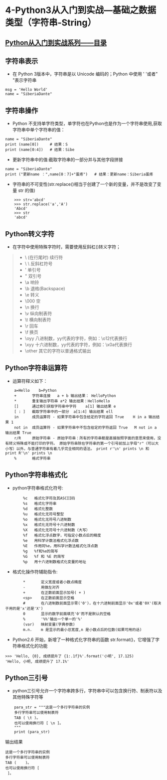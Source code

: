 # 4-Python3从入门到实战—基础之数据类型（字符串-String）

## [Python从入门到实战系列——目录](https://github.com/SiberiaDante/PythonResource/blob/master/README.md)

## 字符串表示
* 在 Python 3版本中，字符串是以 Unicode 编码的；Python 中使用 ' '或者" "表示字符串
```
msg = 'Hello World'
name = "SiberiaDante"
```
## 字符串操作
* Python 不支持单字符类型，单字符也在Python也是作为一个字符串使用,获取字符串中单个字符串的值：
```
name = "SiberiaDante"
print (name[0])		# 结果：S
print (name[0:4])	# 结果：Sibe
```
* 更新字符串中的值:截取字符串的一部分并与其他字段拼接
```
name = "SiberiaDante"
print ("更新name ：",name[0：7]+"蛋疼")	# 结果：更新name：Siberia蛋疼
```
* 字符串的不可变性(str.replace()相当于创建了一个新的变量，并不是改变了变量 str 的值)
```
    >>> str='abcd'
    >>> str.replace('a','A')
    'Abcd'
    >>> str
    'abcd'
```

## Python转义字符
* 在字符中使用特殊字符时，需要使用反斜杠(\)转义字符；
>* \        (在行尾时)	续行符
>* \ \	    反斜杠符号
>* \'	    单引号
>* \"	    双引号
>* \a	    响铃
>* \b	    退格(Backspace)
>* \e	    转义
>* \000	    空
>* \n	    换行
>* \v	    纵向制表符
>* \t	    横向制表符
>* \r	    回车
>* \f	    换页
>* \oyy	    八进制数，yy代表的字符，例如：\o12代表换行
>* \xyy	    十六进制数，yy代表的字符，例如：\x0a代表换行
>* \other	其它的字符以普通格式输出 

## Python字符串运算符
* 运算符释义如下：
```
    a=Hello    b=Python
    +       字符串连接	a + b 输出结果： HelloPython
    *       重复输出字符串	a*2 输出结果：HelloHello
    []      通过索引获取字符串中字符	a[1] 输出结果 e
    [ : ]	截取字符串中的一部分	a[1:4] 输出结果 ell
    in	    成员运算符 - 如果字符串中包含给定的字符返回 True	H in a 输出结果 1
    not in	成员运算符 - 如果字符串中不包含给定的字符返回 True	M not in a 输出结果 True
    r/R	    原始字符串 - 原始字符串：所有的字符串都是直接按照字面的意思来使用，没有转义特殊或不能打印的字符。 原始字符串除在字符串的第一个引号前加上字母"r"（可以大小写）以外，与普通字符串有着几乎完全相同的语法。	print r'\n' prints \n 和 print R'\n' prints \n
    %	    格式字符串
```

## Python字符串格式化
* python字符串格式化符号:
```
        %c	 格式化字符及其ASCII码
        %s	 格式化字符串
        %d	 格式化整数
        %u	 格式化无符号整型
        %o	 格式化无符号八进制数
        %x	 格式化无符号十六进制数
        %X	 格式化无符号十六进制数（大写）
        %f	 格式化浮点数字，可指定小数点后的精度
        %e	 用科学计数法格式化浮点数
        %E	 作用同%e，用科学计数法格式化浮点数
        %g	 %f和%e的简写
        %G	 %f 和 %E 的简写
        %p	 用十六进制数格式化变量的地址
```
* 格式化操作符辅助指令:
```
        *	    定义宽度或者小数点精度
        -	    用做左对齐
        +	    在正数前面显示加号( + )
        <sp>	在正数前面显示空格
        #	    在八进制数前面显示零('0')，在十六进制前面显示'0x'或者'0X'(取决于用的是'x'还是'X')
        0	    显示的数字前面填充'0'而不是默认的空格
        %	    '%%'输出一个单一的'%'
        (var)	映射变量(字典参数)
        m.n.	m 是显示的最小总宽度,n 是小数点后的位数(如果可用的话)
```
* Python2.6 开始，新增了一种格式化字符串的函数 str.format()，它增强了字符串格式化的功能
```
>>> 'Hello, {0}, 成绩提升了 {1:.1f}%'.format('小明', 17.125)
'Hello, 小明, 成绩提升了 17.1%'
```
## Python三引号
* python三引号允许一个字符串跨多行，字符串中可以包含换行符、制表符以及其他特殊字符等
```
	para_str = """这是一个多行字符串的实例
	多行字符串可以使用制表符
	TAB ( \t )。
	也可以使用换行符 [ \n ]。
	"""
	print (para_str)
```
输出结果
```
这是一个多行字符串的实例
多行字符串可以使用制表符
TAB (    )。
也可以使用换行符 [ 
 ]。
```
